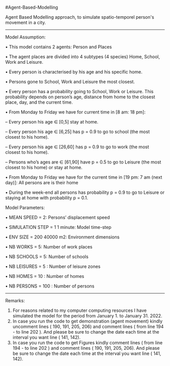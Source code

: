 #Agent-Based-Modelling 

Agent Based Modelling approach, to simulate spatio-temporel person's movement in a city.
***************************************************************************************

Model Assumption:

• This model contains 2 agents: Person and Places

• The agent places are divided into 4 subtypes (4 species) Home, School, Work and Leisure.

• Every person is characterised by his age and his specific home.


• Persons gone to School, Work and Leisure the most closest.

• Every person has a probability going to School, Work or Leisure. This probability depends on person’s
age, distance from home to the closest place, day, and the current time.

• From Monday to Friday we have for current time in [8 am: 18 pm]:

– Every person his age ∈ [0,5] stay at home.

– Every person his age ∈ [6,25] has p = 0.9 to go to school (the most closest to his home).

– Every person his age ∈ [26,60] has p = 0.9 to go to work (the most closest to his home).

– Persons who’s ages are ∈ [61,90] have p = 0.5 to go to Leisure (the most closest to his home) or
stay at home.

• From Monday to Friday we have for the current time in [19 pm: 7 am (next day)]: All persons are is
their home

• During the week-end all persons has probability p = 0.9 to go to Leisure or staying at home with
probability p = 0.1.

Model Parameters:

• MEAN SPEED = 2: Persons’ displacement speed

• SIMULATION STEP = 1 1 minute: Model time-step

• ENV SIZE = 200 40000 m2: Environment dimensions

• NB WORKS = 5: Number of work places

• NB SCHOOLS = 5: Number of schools

• NB LEISURES = 5 : Number of leisure zones

• NB HOMES = 10 : Number of homes

• NB PERSONS = 100 : Number of persons

***************************************************************************************

Remarks:
1) For reasons related to my computer computing resources I have simulated the model for the period from January 1. to January 31. 2022.
2) In case you run the code to get demonstration (agent movement) kindly uncomment lines ( 190, 191, 205, 206) and comment lines ( from line 194 - to line 202 ).  And please be sure to change the date each time at the interval you want line ( 141, 142).
3) In case you run the code to get Figures kindly comment lines ( from line 194 - to line 202 ) and comment lines  ( 190, 191, 205, 206). And please be sure to change the date each time at the interval you want line ( 141, 142).
